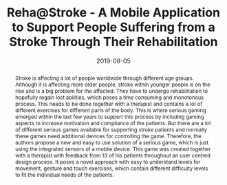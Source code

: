---
abstract: Stroke is affecting a lot of people worldwide through different age groups.
  Although it is affecting more older people, stroke within younger people is on the
  rise and is a big problem for the affected. They have to undergo rehabilitation
  to hopefully regain lost abilities, which poses a time consuming and monotonous
  process. This needs to be done together with a therapist and contains a lot of different
  exercises for different parts of the body. This is where serious gaming emerged
  within the last few years to support this process by including gaming aspects to
  increase motivation and compliance of the patients. But there are a lot of different
  serious games available for supporting stroke patients and normally these games
  need additional devices for controlling the game. Therefore, the authors propose
  a new and easy to use solution of a serious game, which is just using the integrated
  sensors of a mobile device. This game was created together with a therapist with
  feedback from 13 of his patients throughout an user centred design process. It poses
  a novel approach with easy to understand levels for movement, gesture and touch
  exercises, which contain different difficulty levels to fit the individual needs
  of the patients.
authors:
- René Baranyi
- Pawel Czech
- Florian Walcher
- Christoph Aigner
- Thomas Grechenig
date: '2019-08-05'
featured: false
links:
- name: Publik
  url: https://publik.tuwien.ac.at/showentry.php?ID=285701&lang=1
publication_types:
- '0'
publishDate: '2019-08-05'
title: Reha@Stroke - A Mobile Application to Support People Suffering from a Stroke
  Through Their Rehabilitation
url_pdf: ''
---